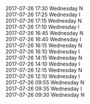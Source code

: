 2017-07-26 17:30 Wednesday  N  
2017-07-26 17:25 Wednesday  I  
2017-07-26 17:15 Wednesday  N  
2017-07-26 17:10 Wednesday  I  
2017-07-26 16:45 Wednesday  N  
2017-07-26 16:40 Wednesday  I  
2017-07-26 16:15 Wednesday  N  
2017-07-26 16:10 Wednesday  I  
2017-07-26 14:15 Wednesday  N  
2017-07-26 14:10 Wednesday  I  
2017-07-26 12:15 Wednesday  N  
2017-07-26 12:10 Wednesday  I  
2017-07-26 09:55 Wednesday  N  
2017-07-26 09:35 Wednesday  I  
2017-07-26 09:30 Wednesday  N  
